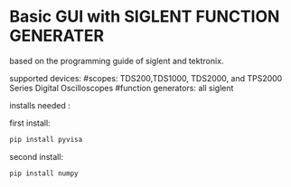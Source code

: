 # Basic GUI with SIGLENT FUNCTION GENERATER

based on the programming guide of siglent and tektronix.

supported devices:
#scopes:
TDS200,TDS1000, TDS2000, and TPS2000 Series Digital Oscilloscopes
#function generators: 
all siglent 

installs needed :

first install:
```bash
pip install pyvisa
```
second install:
```bash
pip install numpy 
```

